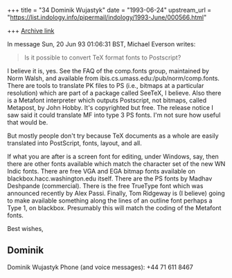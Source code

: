 +++
title = "34 Dominik Wujastyk"
date = "1993-06-24"
upstream_url = "https://list.indology.info/pipermail/indology/1993-June/000566.html"

+++
[Archive link](https://list.indology.info/pipermail/indology/1993-June/000566.html)

In message Sun, 20 Jun 93 01:06:31 BST,
  Michael Everson <EVERSON at IE.UCD.IRLEARN>  writes:

> Is it possible to convert TeX format fonts to Postscript?

I believe it is, yes.  See the FAQ of the comp.fonts group, maintained by
Norm Walsh, and available from ibis.cs.umass.edu:/pub/norm/comp.fonts.
There are tools to translate PK files to PS (i.e., bitmaps at a particular
resolution) which are part of a package called SeeTeX, I believe.  Also
there is a Metafont interpreter which outputs Postscript, not bitmaps,
called Metapost, by John Hobby.  It's copyrighted but free.  The release
notice I saw said it could translate MF into type 3 PS fonts.  I'm not sure
how useful that would be.

But mostly people don't try because TeX documents as a whole are easily
translated into PostScript, fonts, layout, and all.

If what you are after is a screen font for editing, under Windows, say,
then there are other fonts available which match the character set of the
new WN Indic fonts.  There are free VGA and EGA bitmap fonts available on
blackbox.hacc.washington.edu itself.  There are the PS fonts by Madhav
Deshpande (commercial).  There is the free TrueType font which was
announced recently by Alex Passi.  Finally, Tom Ridgeway is (I believe)
going to make available something along the lines of an outline font
perhaps a Type 1, on blackbox.  Presumably this will match the coding of
the Metafont fonts.

Best wishes,

Dominik
--
Dominik Wujastyk           Phone (and voice messages): +44 71 611 8467





